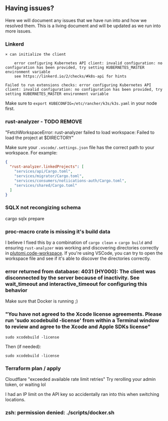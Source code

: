 ## Having issues?

Here we will document any issues that we have run into and how we resolved them. This is a living document and will be updated as we run into more issues.

### Linkerd

```console
× can initialize the client

    error configuring Kubernetes API client: invalid configuration: no configuration has been provided, try setting KUBERNETES_MASTER environment variable
    see https://linkerd.io/2/checks/#k8s-api for hints

Failed to run extensions checks: error configuring Kubernetes API client: invalid configuration: no configuration has been provided, try setting KUBERNETES_MASTER environment variable
```

Make sure to `export KUBECONFIG=/etc/rancher/k3s/k3s.yaml` in your node first.

### rust-analyzer - TODO REMOVE

"FetchWorkspaceError: rust-analyzer failed to load workspace: Failed to load the project at $DIRECTORY"

Make sure your `.vscode/.settings.json` file has the correct path to your workspace. For example:

```json
{
  "rust-analyzer.linkedProjects": [
    "services/api/Cargo.toml",
    "services/migrator/Cargo.toml",
    "services/consumers/notiications-auth/Cargo.toml",
    "services/shared/Cargo.toml"
  ]
}
```

### SQLX not recongizing schema

cargo sqlx prepare

### proc-macro crate is missing it's build data

I believe I fixed this by a combination of `cargo clean` + `cargo build` and ensuring `rust-analyzer` was working and discovering directories correctly in [plutomi.code-workspace](./plutomi.code-workspace). If you're using VSCode, you can try to open the workspace file and see if it's able to discover the directories correctly.

### error returned from database: 4031 (HY000): The client was disconnected by the server because of inactivity. See wait_timeout and interactive_timeout for configuring this behavior

Make sure that Docker is running ;)

### "You have not agreed to the Xcode license agreements. Please run 'sudo xcodebuild -license' from within a Terminal window to review and agree to the Xcode and Apple SDKs license"

```
sudo xcodebuild -license
```

Then (if needed):

```
sudo xcodebuild -license
```

### Terraform plan / apply

Cloudflare "exceeded available rate limit retries"
Try rerolling your admin token, or waiting lol

I had an IP limit on the API key so accidentally ran into this when switching locations.

### zsh: permission denied: ./scripts/docker.sh
